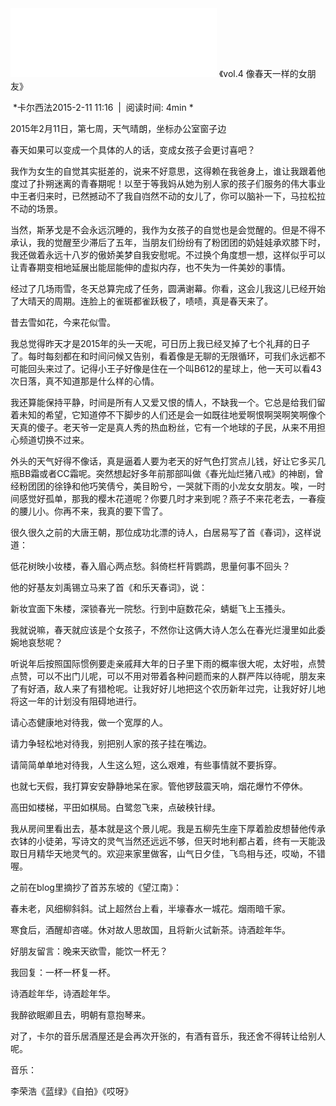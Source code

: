 <iframe frameborder="no" border="0" marginwidth="0" marginheight="0" width=330 height=110 src="//music.163.com/outchain/player?type=3&id=9352304&auto=0&height=90"></iframe>
《vol.4 像春天一样的女朋友》

 *卡尔西法2015-2-11 11:16  |  阅读时间: 4min *

2015年2月11日，第七周，天气晴朗，坐标办公室窗子边

春天如果可以变成一个具体的人的话，变成女孩子会更讨喜吧？

我作为女生的自觉其实挺差的，说来不好意思，这得赖在我爸身上，谁让我跟着他度过了扑朔迷离的青春期呢！以至于等我妈从她为别人家的孩子们服务的伟大事业中王者归来时，已然撼动不了我自岿然不动的女儿了，你可以脑补一下，马拉松拉不动的场景。

当然，斯茅戈是不会永远沉睡的，我作为女孩子的自觉也是会觉醒的。但是不得不承认，我的觉醒至少滞后了五年，当朋友们纷纷有了粉团团的奶娃娃承欢膝下时，我还做着永远十八岁的傲娇美梦自我安慰呢。不过换个角度想一想，这样似乎可以让青春期变相地延展出能屈能伸的虚拟内存，也不失为一件美妙的事情。

经过了几场雨雪，冬天总算完成了任务，圆满谢幕。你看，这会儿我这儿已经开始了大晴天的周期。连脸上的雀斑都雀跃极了，啧啧，真是春天来了。

昔去雪如花，今来花似雪。

我总觉得昨天才是2015年的头一天呢，可日历上我已经叉掉了七个礼拜的日子了。每时每刻都在和时间问候又告别，看着像是无聊的无限循环，可我们永远都不可能回头来过了。记得小王子好像是住在一个叫B612的星球上，他一天可以看43次日落，真不知道那是什么样的心情。

我还算能保持平静，时间是所有人又爱又恨的情人，不缺我一个。它总是给我们留着未知的希望，它知道停不下脚步的人们还是会一如既往地爱啊恨啊哭啊笑啊像个天真的傻子。老天爷一定是真人秀的热血粉丝，它有一个地球的子民，从来不用担心频道切换不过来。

外头的天气好得不像话，真是逼着人要为老天的好气色打赏点儿钱，好让它多买几瓶BB霜或者CC霜呢。突然想起好多年前那部叫做《春光灿烂猪八戒》的神剧，曾经粉团团的徐铮和他巧笑倩兮，美目盼兮，一哭就下雨的小龙女女朋友。唉，一时间感觉好孤单，那我的樱木花道呢？你要几时才来到呢？燕子不来花老去，一春瘦的腰儿小。你再不来，我真的要下雪了。

很久很久之前的大唐王朝，那位成功北漂的诗人，白居易写了首《春词》，这样说道：

低花树映小妆楼，春入眉心两点愁。斜倚栏杆背鹦鹉，思量何事不回头？

他的好基友刘禹锡立马来了首《和乐天春词》，说：

新妆宜面下朱楼，深锁春光一院愁。行到中庭数花朵，蜻蜓飞上玉搔头。

我就说嘛，春天就应该是个女孩子，不然你让这俩大诗人怎么在春光烂漫里如此委婉地哀愁呢？

听说年后按照国际惯例要走亲戚拜大年的日子里下雨的概率很大呢，太好啦，点赞点赞，可以不出门儿呢，可以不用对带着各种问题而来的人群严阵以待呢，朋友来了有好酒，敌人来了有猎枪呢。让我好好儿地把这个农历新年过完，让我好好儿地将这一年的计划没有阻碍地进行。

请心态健康地对待我，做一个宽厚的人。

请力争轻松地对待我，别把别人家的孩子挂在嘴边。

请简简单单地对待我，人生这么短，这么艰难，有些事情就不要拆穿。

也就七天假，我打算安安静静地呆在家。管他锣鼓震天响，烟花爆竹不停休。

高田如楼梯，平田如棋局。白鹭忽飞来，点破秧针绿。

我从房间里看出去，基本就是这个景儿呢。我是五柳先生座下厚着脸皮想替他传承衣钵的小徒弟，写诗文的灵气当然还远远不够，但天时地利都占着，终有一天能汲取日月精华天地灵气的。欢迎来家里做客，山气日夕佳，飞鸟相与还，哎呦，不错喔。

之前在blog里摘抄了首苏东坡的《望江南》：

春未老，风细柳斜斜。试上超然台上看，半壕春水一城花。烟雨暗千家。

寒食后，酒醒却咨嗟。休对故人思故国，且将新火试新茶。诗酒趁年华。

好朋友留言：晚来天欲雪，能饮一杯无？

我回复：一杯一杯复一杯。

诗酒趁年华，诗酒趁年华。

我醉欲眠卿且去，明朝有意抱琴来。

对了，卡尔的音乐居酒屋还是会再次开张的，有酒有音乐，我还舍不得转让给别人呢。

音乐：

李荣浩《蓝绿》《自拍》《哎呀》

